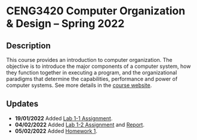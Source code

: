 # CENG3420 Computer Organization & Design – Spring 2022

## Description

This course provides an introduction to computer organization. The objective is to introduce the major components of a computer system, how they function together in executing a program, and the organizational paradigms that determine the capabilities, performance and power of computer systems. See more details in the [course website](https://www.cse.cuhk.edu.hk/~byu/CENG3420/2022Spring/index.html).

## Updates

- **19/01/2022** Added [Lab 1-1 Assignment](Lab1/Lab1-1.ams).
- **04/02/2022** Added [Lab 1-2 Assignment](Lab1/Lab1-2.ams) and [Report](Lab1/Report.md).
- **05/02/2022** Added [Homework 1](Homework/Homework1.md).